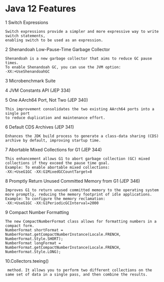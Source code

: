 # Java 12 Features

1 Switch Expressions

    Switch expressions provide a simpler and more expressive way to write switch statements,
    enabling switch to be used as an expression.

2 Shenandoah Low-Pause-Time Garbage Collector

    Shenandoah is a new garbage collector that aims to reduce GC pause times.
    To enable Shenandoah GC, you can use the JVM option:
    -XX:+UseShenandoahGC

3  Microbenchmark Suite

4  JVM Constants API (JEP 334)

5 One AArch64 Port, Not Two (JEP 340)

    This improvement consolidates the two existing AArch64 ports into a single port 
    to reduce duplication and maintenance effort.

6  Default CDS Archives (JEP 341)

    Enhances the JDK build process to generate a class-data sharing (CDS) archive by default, improving startup time.

7 Abortable Mixed Collections for G1 (JEP 344)

    This enhancement allows G1 to abort garbage collection (GC) mixed collections if they exceed the pause time goal.
    Example: To enable abortable mixed collections:
    -XX:+UseG1GC -XX:G1MixedGCCountTarget=8


8 Promptly Return Unused Committed Memory from G1 (JEP 346)

    Improves G1 to return unused committed memory to the operating system more promptly, reducing the memory footprint of idle applications.
    Example: To configure the memory reclamation:
    -XX:+UseG1GC -XX:G1PeriodicGCInterval=2000

9 Compact Number Formatting

    The new CompactNumberFormat class allows for formatting numbers in a compact form.
    NumberFormat shortFormat = NumberFormat.getCompactNumberInstance(Locale.FRENCH, NumberFormat.Style.SHORT);
    NumberFormat longFormat = NumberFormat.getCompactNumberInstance(Locale.FRENCH, NumberFormat.Style.LONG);

10.Collectors.teeing()

     method. It allows you to perform two different collections on the same set of data in a single pass, and then combine the results.